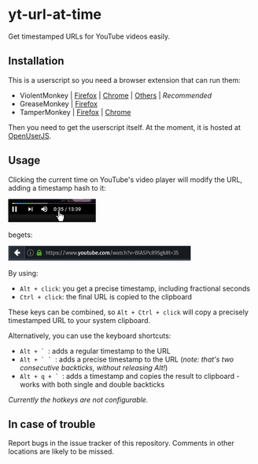 yt-url-at-time
==============

Get timestamped URLs for YouTube videos easily.

Installation
------------

This is a userscript so you need a browser extension that can run them:

  * ViolentMonkey | [Firefox][vm_ff] | [Chrome][vm_ch] | [Others][vm] | _Recommended_
  * GreaseMonkey | [Firefox][gm_ff]
  * TamperMonkey | [Firefox][tm_ff] | [Chrome][tm_ch]

Then you need to get the userscript itself. At the moment, it is hosted at [OpenUserJS][openuserjs].

Usage
-----

Clicking the current time on YouTube's video player will modify the URL, adding a timestamp hash to it:

![Click on the current time][click]

begets:

![Timestamped URL][url]

By using:

  * `Alt + click`: you get a precise timestamp, including fractional seconds
  * `Ctrl + click`: the final URL is copied to the clipboard

These keys can be combined, so `Alt + Ctrl + click` will copy a precisely timestamped URL to your system clipboard.

Alternatively, you can use the keyboard shortcuts:

  * ``Alt + ` ``: adds a regular timestamp to the URL
  * ``Alt + ` ` ``: adds a precise timestamp to the URL (_note: that's two consecutive backticks, without releasing Alt!_)
  * ``Alt + q + ` ``: adds a timestamp and copies the result to clipboard - works with both single and double backticks

_Currently the hotkeys are not configurable._

In case of trouble
------------------

Report bugs in the issue tracker of this repository. Comments in other locations are likely to be missed.

[vm]: https://violentmonkey.github.io/get-it/
[gm_ff]: https://addons.mozilla.org/en-US/firefox/addon/greasemonkey/
[tm_ff]: https://addons.mozilla.org/en-US/firefox/addon/tampermonkey/
[tm_ch]: https://chrome.google.com/webstore/detail/tampermonkey/dhdgffkkebhmkfjojejmpbldmpobfkfo?hl=en
[vm_ff]: https://addons.mozilla.org/en-US/firefox/addon/violentmonkey/
[vm_ch]: https://chrome.google.com/webstore/detail/violentmonkey/jinjaccalgkegednnccohejagnlnfdag
[openuserjs]: https://openuserjs.org/scripts/MechaLynx/yt-url-at-time

[click]: img/click.png "Click on the current time"
[url]: img/url.png "Timestamped URL"
